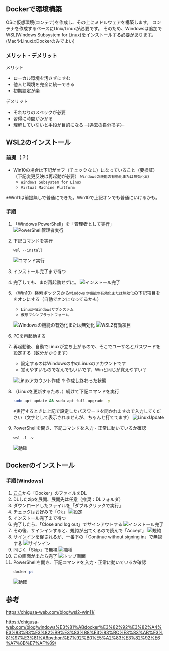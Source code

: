 ## Dockerで環境構築
OSに仮想環境(コンテナ)を作成し、その上にミドルウェアを構築します。
コンテナを作成するベースにUnix/Linuxが必要です。
そのため、Windowsは追加でWSL(Windows Subsystem for Linux)をインストールする必要があります。
(MacやLinuxはDockerのみでよい)

### メリット・デメリット
メリット
- ローカル環境を汚さずにすむ
- 他人と環境を完全に統一できる
- 初期設定が楽

デメリット
- それなりのスペックが必要
- 習得に時間がかかる
- 理解していないと手段が目的になる ~~（過去の自分です）~~

## WSL2のインストール

### 前提（？）
- Win10の場合は下記がオフ（チェックなし）になっていること（要検証）
（下記変更反映は再起動が必要）
`Windowsの機能の有効化または無効化`の
    - `Windows Subsystem for Linux`
    - `Virtual Machine Platform`

※Win11は前提無しで普通にできた。Win10で上記オンでも普通にいけるかも。

### 手順
1. 「Windows PowerShell」を「管理者として実行」
    ![PowerShell管理者実行][wsl2InstallPic1]
1. 下記コマンドを実行
    ```powershell
    wsl --install
    ```
    ![コマンド実行][wsl2InstallPic2]
1. インストール完了まで待つ
1. 完了しても、まだ再起動せずに。
    ![インストール完了][wsl2InstallPic3]
1. （Win10）検索ボックスから`Windowsの機能の有効化または無効化`の下記項目ををオンにする（自動でオンになってるかも）
    - `Linux用Windowsサブシステム`
    - `仮想マシンプラットフォーム`

    ![Windowsの機能の有効化または無効化][wsl2InstallPic4]
    ![WSL2有効項目][wsl2InstallPic5]
1. PCを再起動する
1. 再起動後、自動でLinuxが立ち上がるので、そこでユーザ名とパスワードを設定する（数分かかります）
    - 設定するのはWindowsの中のLinuxのアカウントです
    - 覚えやすいものでなんでもいいです、Winと同じが覚えやすい？

    ![Linuxアカウント作成][wsl2InstallPic6]
    ↑ 作成し終わった状態
1. （Linuxを更新するため、）続けて下記コマンドを実行
    ```sh
    sudo apt update && sudu apt full-upgrade -y
    ```
    ※実行するときに上記で設定したパスワードを聞かれますので入力してください（文字として表示されませんが、ちゃんと打ててます）
    ![LinuxUpdate][wsl2InstallPic7]
1. PowerShellを開き、下記コマンドを入力・正常に動いているか確認
    ```powershell
    wsl -l -v
    ```
    ![動確][wsl2InstallPic8]


## Dockerのインストール

### 手順(Windows)
1. [ここ][localInstallerLink1]から「Docker」のファイルをDL
1. DLしたzipを展開、展開先は任意（推奨：DLフォルダ）
1. ダウンロードしたファイルを「ダブルクリックで実行」
1. チェックはお好みで「Ok」
    ![設定][dockerInstallPic1]
1. インストール完了まで待つ
1. 完了したら、「Close and log out」でサインアウトする
    ![インストール完了][dockerInstallPic2]
1. その後、サインインすると、規約が出てくるので読んで「Accept」
    ![規約][dockerInstallPic3]
1. サインインを促されるが、一番下の「Continue without signing in」で無視する
    ![サインイン][dockerInstallPic4]
1. 同じく「Skip」で無視
    ![職種][dockerInstallPic5]
1. この画面が出たら完了
    ![トップ画面][dockerInstallPic6]
1. PowerShellを開き、下記コマンドを入力・正常に動いているか確認
    ```powershell
    docker ps
    ```
    ![動確][dockerInstallPic7]

## 参考
https://chigusa-web.com/blog/wsl2-win11/

https://chigusa-web.com/blog/windows%E3%81%ABdocker%E3%82%92%E3%82%A4%E3%83%B3%E3%82%B9%E3%83%88%E3%83%BC%E3%83%AB%E3%81%97%E3%81%A6python%E7%92%B0%E5%A2%83%E3%82%92%E6%A7%8B%E7%AF%89/



<!-- link -->
[localInstallerLink1]: https://drive.google.com/drive/folders/1l7kJBBIHQ5W0FyOWQB4dJIoMFBM-VTLO?usp=drive_link

[wsl2InstallPic1]: ./img/wsl2/a.jpg
[wsl2InstallPic2]: ./img/wsl2/2023y09m30d_184301180.jpg
[wsl2InstallPic3]: ./img/wsl2/2023y09m30d_190609349.jpg
[wsl2InstallPic4]: ./img/wsl2/辟｡鬘・.jpg
[wsl2InstallPic5]: ./img/wsl2/2023y09m30d_191002703.jpg
[wsl2InstallPic6]: ./img/wsl2/2023y09m30d_192221560.jpg
[wsl2InstallPic7]: ./img/wsl2/2023y09m30d_192947959.jpg
[wsl2InstallPic8]: ./img/wsl2/2023y09m30d_193529016.jpg

[dockerInstallPic1]: ./img/docker/2023y09m30d_195209907.jpg
[dockerInstallPic2]: ./img/docker/2023y09m30d_195634173.jpg
[dockerInstallPic3]: ./img/docker/2023y09m30d_195758231.jpg
[dockerInstallPic4]: ./img/docker/2023y09m30d_195950062.jpg
[dockerInstallPic5]: ./img/docker/2023y09m30d_200151562.jpg
[dockerInstallPic6]: ./img/docker/2023y09m30d_200510525.jpg
[dockerInstallPic7]: ./img/docker/2023y09m30d_200624491.jpg
